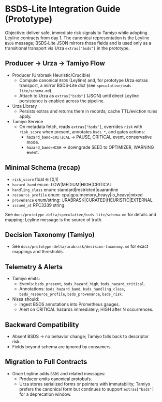 # BSDS‑Lite Integration Guide (Prototype)

Objective: deliver safe, immediate risk signals to Tamiyo while adopting Leyline contracts from day 1. The canonical representation is the Leyline `BSDS` message; BSDS‑Lite JSON mirrors those fields and is used only as a transitional transport via Urza `extras["bsds"]` in the prototype.

## Producer → Urza → Tamiyo Flow
- Producer (Urabrask Heuristic/Crucible)
  - Compute canonical `BSDS` (Leyline) and, for prototype Urza extras transport, a mirror BSDS‑Lite dict (see `speculative/bsds-lite/schema.md`).
  - Attach to Urza as `extras["bsds"]` (JSON) until direct Leyline persistence is enabled across the pipeline.
- Urza Library
  - Persists extras and returns them in records; cache TTL/eviction rules apply.
- Tamiyo Service
  - On metadata fetch, reads `extras["bsds"]`, overrides `risk` with `risk_score` when present, annotates `bsds_*`, and gates actions:
    - `hazard_band=CRITICAL` → PAUSE, CRITICAL event, conservative mode.
    - `hazard_band=HIGH` → downgrade SEED to OPTIMIZER, WARNING event.

## Minimal Schema (recap)
- `risk_score` float ∈ [0,1]
- `hazard_band` enum: LOW|MEDIUM|HIGH|CRITICAL
- `handling_class` enum: standard|restricted|quarantine
- `resource_profile` enum: cpu|gpu|memory_heavy|io_heavy|mixed
- `provenance` enum/string: URABRASK|CURATED|HEURISTIC|EXTERNAL
- `issued_at` RFC3339 string

See `docs/prototype-delta/speculative/bsds-lite/schema.md` for details and mapping; Leyline message is the source of truth.

## Decision Taxonomy (Tamiyo)
- See `docs/prototype-delta/urabrask/decision-taxonomy.md` for exact mappings and thresholds.

## Telemetry & Alerts
- Tamiyo emits:
  - Events: `bsds_present`, `bsds_hazard_high`, `bsds_hazard_critical`.
  - Annotations: `bsds_hazard_band`, `bsds_handling_class`, `bsds_resource_profile`, `bsds_provenance`, `bsds_risk`.
- Nissa should:
  - Ingest BSDS annotations into Prometheus gauges.
  - Alert on CRITICAL hazards immediately; HIGH after N occurrences.

## Backward Compatibility
- Absent BSDS → no behavior change; Tamiyo falls back to descriptor risk.
- Fields beyond schema are ignored by consumers.

## Migration to Full Contracts
- Once Leyline adds `BSDS` and related messages:
  - Producer emits canonical protobufs.
  - Urza stores serialized forms or pointers with immutability; Tamiyo prefers the canonical form but continues to support `extras["bsds"]` for a deprecation window.

